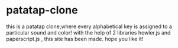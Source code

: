 # patatap-clone
this is a patatap clone,where every alphabetical key is assigned to a particular sound and color!
with the help of 2 libraries howler.js and paperscript.js , this site has been made.
hope you like it!
